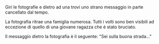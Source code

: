 Giri le fotografie e dietro ad una trovi uno 
strano messaggio in parte cancellato dal tempo.

La fotografia ritrae una famiglia numerosa.
Tutti i volti sono ben visibili ad eccezione di quello 
di una giovane ragazza che è stato bruciato.

Il messaggio dietro la fotografia è il seguente: 
"Sei sulla buona strada..."
